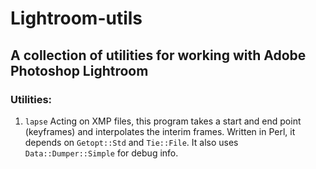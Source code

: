 # Lightroom-utils

## A collection of utilities for working with Adobe Photoshop Lightroom

### Utilities:

1. `lapse` 
Acting on XMP files, this program takes a start and end point (keyframes) and interpolates the interim frames.
Written in Perl, it depends on `Getopt::Std` and `Tie::File`. It also uses `Data::Dumper::Simple` for debug info.
